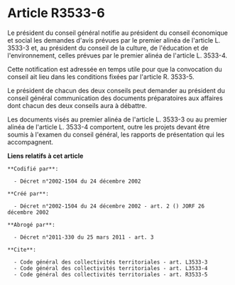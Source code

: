 # Article R3533-6

Le président du conseil général notifie au président du conseil économique et social les demandes d'avis prévues par le
premier alinéa de l'article L. 3533-3 et, au président du conseil de la culture, de l'éducation et de l'environnement, celles
prévues par le premier alinéa de l'article L. 3533-4.

Cette notification est adressée en temps utile pour que la convocation du conseil ait lieu dans les conditions fixées par
l'article R. 3533-5.

Le président de chacun des deux conseils peut demander au président du conseil général communication des documents
préparatoires aux affaires dont chacun des deux conseils aura à débattre.

Les documents visés au premier alinéa de l'article L. 3533-3 ou au premier alinéa de l'article L. 3533-4 comportent, outre
les projets devant être soumis à l'examen du conseil général, les rapports de présentation qui les accompagnent.

**Liens relatifs à cet article**

	**Codifié par**:

	  - Décret n°2002-1504 du 24 décembre 2002

	**Créé par**:

	  - Décret n°2002-1504 du 24 décembre 2002 - art. 2 () JORF 26 décembre 2002

	**Abrogé par**:

	  - Décret n°2011-330 du 25 mars 2011 - art. 3

	**Cite**:

	  - Code général des collectivités territoriales - art. L3533-3
	  - Code général des collectivités territoriales - art. L3533-4
	  - Code général des collectivités territoriales - art. R3533-5
